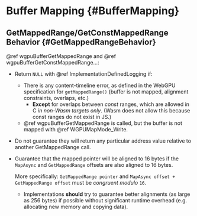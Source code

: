 # Buffer Mapping {#BufferMapping}

## GetMappedRange/GetConstMappedRange Behavior {#GetMappedRangeBehavior}

@ref wgpuBufferGetMappedRange and @ref wgpuBufferGetConstMappedRange...:

- Return `NULL` with @ref ImplementationDefinedLogging if:
    - There is any content-timeline error, as defined in the WebGPU specification for `getMappedRange()` (buffer is not mapped, alignment constraints, overlaps, etc.)
        - **Except** for overlaps between *const* ranges, which are allowed in C *in non-Wasm targets only*.
            (Wasm does not allow this because const ranges do not exist in JS.)
    - @ref wgpuBufferGetMappedRange is called, but the buffer is not mapped with @ref WGPUMapMode_Write.
- Do not guarantee they will return any particular address value relative to another GetMappedRange call.
- Guarantee that the mapped pointer will be aligned to 16 bytes if the `MapAsync` and `GetMappedRange` offsets are also aligned to 16 bytes.

    More specifically: `GetMappedRange pointer` and `MapAsync offset + GetMappedRange offset` must be _congruent modulo_ `16`.

    - Implementations **should** try to guarantee better alignments (as large as 256 bytes) if possible without significant runtime overhead (e.g. allocating new memory and copying data).
